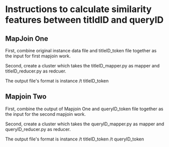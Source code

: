 Instructions to calculate similarity features between titldID and queryID
=========
## MapJoin One
First, combine original instance data file and titleID_token file together as the input for first mapjoin work.

Second, create a cluster which takes the titleID_mapper.py as mapper and titleID_reducer.py as redcuer.

The output file's format is instance /t titleID_token

## Mapjoin Two
First, combine the output of Mapjoin One and queryID_token file together as the input for the second mapjoin work.

Second, create a cluster which takes the queryID_mapper.py as mapper and queryID_reducer.py as reducer.

The output file's format is instance /t titleID_token /t queryID_token
